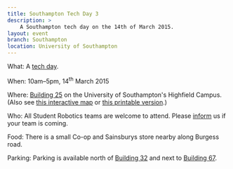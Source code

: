 ```yaml
---
title: Southampton Tech Day 3
description: >
    A Southampton tech day on the 14th of March 2015.
layout: event
branch: Southampton
location: University of Southampton
---
```


What: A [tech day](/events/tech_days).

When: 10am–5pm, 14<sup>th</sup> March 2015

Where: [Building 25](http://data.southampton.ac.uk/building/25.html) on the University of Southampton's Highfield Campus.
  (Also see [this interactive map](http://maps.southampton.ac.uk/#1/19/50.93489/-1.39406) or [this printable version](http://www.southampton.ac.uk/visitus/campuses/maps/highfield_3d_key.pdf).)

Who: All Student Robotics teams are welcome to attend.
  Please [inform](/about/contactus) us if your team is coming.

Food: There is a small Co-op and Sainsburys store nearby along Burgess road.

Parking: Parking is available north of [Building 32](http://data.southampton.ac.uk/building/32.html)
   and next to [Building 67](http://data.southampton.ac.uk/building/67.html).

